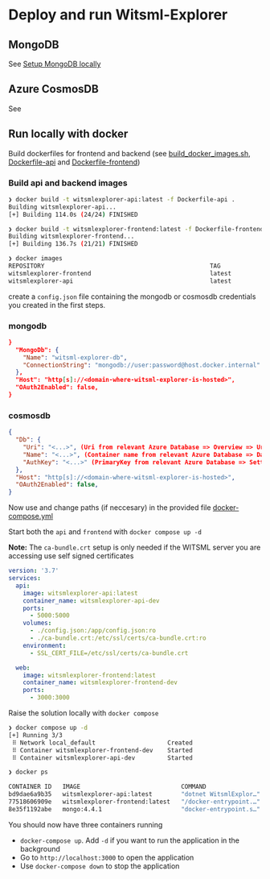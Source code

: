 # Deploy and run Witsml-Explorer

## MongoDB
See [Setup MongoDB locally](./MongoDb)

## Azure CosmosDB
See []()

## Run locally with docker

Build dockerfiles for frontend and backend (see [build_docker_images.sh](../build_docker_images.sh), [Dockerfile-api](../Dockerfile-api) and [Dockerfile-frontend](../Dockerfile-frontend))

### **Build api and backend images**
```sh
❯ docker build -t witsmlexplorer-api:latest -f Dockerfile-api .
Building witsmlexplorer-api...
[+] Building 114.0s (24/24) FINISHED

❯ docker build -t witsmlexplorer-frontend:latest -f Dockerfile-frontend .
Building witsmlexplorer-frontend...
[+] Building 136.7s (21/21) FINISHED

❯ docker images
REPOSITORY                                              TAG             IMAGE ID       CREATED          SIZE
witsmlexplorer-frontend                                 latest          080fabac5c62   53 seconds ago   24.1MB
witsmlexplorer-api                                      latest          2f1eb2b076d1   3 minutes ago    271MB

```

create a `config.json` file containing the mongodb or cosmosdb credentials you created in the first steps.

### **mongodb**
```json
}
  "MongoDb": {
    "Name": "witsml-explorer-db",
    "ConnectionString": "mongodb://user:password@host.docker.internal"
  },
  "Host": "http[s]://<domain-where-witsml-explorer-is-hosted>",
  "OAuth2Enabled": false,
}
```

### **cosmosdb**
```json
{
  "Db": {
    "Uri": "<...>", (Uri from relevant Azure Database => Overview => Uri )
    "Name": "<...>", (Container name from relevant Azure Database => DataExplorer || databaseName from config.cfg)
    "AuthKey": "<...>" (PrimaryKey from relevant Azure Database => Setting => Keys )
  },
  "Host": "http[s]://<domain-where-witsml-explorer-is-hosted>",
  "OAuth2Enabled": false,
}
```

Now use and change paths (if neccesary) in the provided file [docker-compose.yml](./Local/docker-compose.yml)

Start both the `api` and `frontend` with `docker compose up -d`

**Note:** The `ca-bundle.crt` setup is only needed if the WITSML server you are accessing use self signed certificates

```yml
version: '3.7'
services:
  api:
    image: witsmlexplorer-api:latest
    container_name: witsmlexplorer-api-dev
    ports:
      - 5000:5000
    volumes:
      - ./config.json:/app/config.json:ro
      - ./ca-bundle.crt:/etc/ssl/certs/ca-bundle.crt:ro
    environment:
      - SSL_CERT_FILE=/etc/ssl/certs/ca-bundle.crt      

  web:
    image: witsmlexplorer-frontend:latest
    container_name: witsmlexplorer-frontend-dev
    ports:
      - 3000:3000

```

Raise the solution locally with `docker compose`
```sh
❯ docker compose up -d
[+] Running 3/3
 ⠿ Network local_default                    Created 
 ⠿ Container witsmlexplorer-frontend-dev    Started
 ⠿ Container witsmlexplorer-api-dev         Started

❯ docker ps

CONTAINER ID   IMAGE                            COMMAND                  CREATED         STATUS                PORTS                            NAMES
bd9dae6a9b35   witsmlexplorer-api:latest        "dotnet WitsmlExplor…"   4 seconds ago   Up 3 seconds          0.0.0.0:5000->5000/tcp           witsmlexplorer-api-dev
77518606909e   witsmlexplorer-frontend:latest   "/docker-entrypoint.…"   4 seconds ago   Up 3 seconds          80/tcp, 0.0.0.0:3000->3000/tcp   witsmlexplorer-frontend-dev
8e35f1192abe   mongo:4.4.1                      "docker-entrypoint.s…"   6 days ago      Up 5 hours            0.0.0.0:27017->27017/tcp         witsml-explorer-db
```
You should now have three containers running

* `docker-compose up`. Add `-d` if you want to run the application in the background
* Go to `http://localhost:3000` to open the application
* Use `docker-compose down` to stop the application

